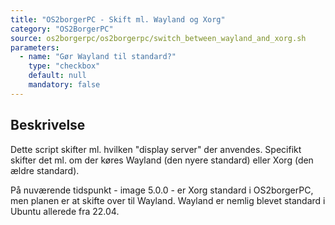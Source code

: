 ```yaml
---
title: "OS2borgerPC - Skift ml. Wayland og Xorg"
category: "OS2BorgerPC"
source: os2borgerpc/os2borgerpc/switch_between_wayland_and_xorg.sh
parameters:
  - name: "Gør Wayland til standard?"
    type: "checkbox"
    default: null
    mandatory: false
---
```


## Beskrivelse
Dette script skifter ml. hvilken "display server" der anvendes.
Specifikt skifter det ml. om der køres Wayland (den nyere standard) eller Xorg (den ældre standard).

På nuværende tidspunkt - image 5.0.0 - er Xorg standard i OS2borgerPC, men planen er at skifte over til Wayland. 
Wayland er nemlig blevet standard i Ubuntu allerede fra 22.04.